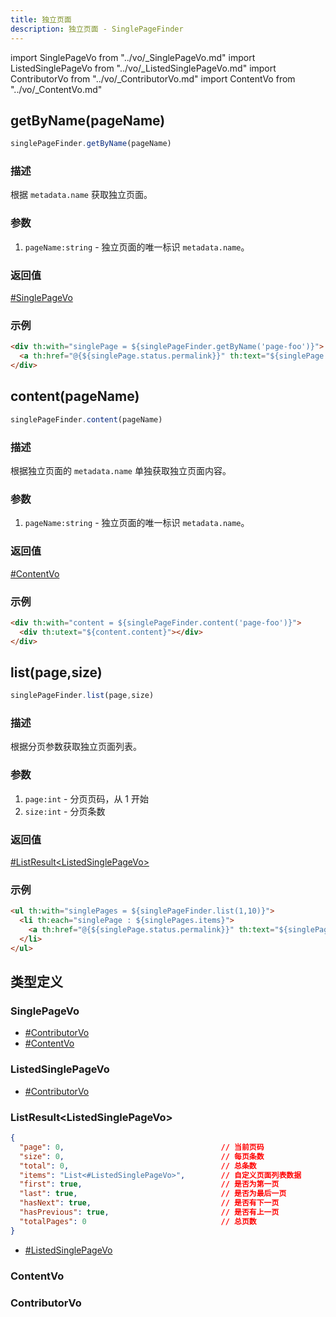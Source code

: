 ```yaml
---
title: 独立页面
description: 独立页面 - SinglePageFinder
---
```


import SinglePageVo from "../vo/_SinglePageVo.md"
import ListedSinglePageVo from "../vo/_ListedSinglePageVo.md"
import ContributorVo from "../vo/_ContributorVo.md"
import ContentVo from "../vo/_ContentVo.md"

## getByName(pageName)

```js
singlePageFinder.getByName(pageName)
```

### 描述

根据 `metadata.name` 获取独立页面。

### 参数

1. `pageName:string` - 独立页面的唯一标识 `metadata.name`。

### 返回值

[#SinglePageVo](#singlepagevo)

### 示例

```html
<div th:with="singlePage = ${singlePageFinder.getByName('page-foo')}">
  <a th:href="@{${singlePage.status.permalink}}" th:text="${singlePage.spec.title}"></a>
</div>
```

## content(pageName)

```js
singlePageFinder.content(pageName)
```

### 描述

根据独立页面的 `metadata.name` 单独获取独立页面内容。

### 参数

1. `pageName:string` - 独立页面的唯一标识 `metadata.name`。

### 返回值

[#ContentVo](#contentvo)

### 示例

```html
<div th:with="content = ${singlePageFinder.content('page-foo')}">
  <div th:utext="${content.content}"></div>
</div>
```

## list(page,size)

```js
singlePageFinder.list(page,size)
```

### 描述

根据分页参数获取独立页面列表。

### 参数

1. `page:int` - 分页页码，从 1 开始
2. `size:int` - 分页条数

### 返回值

[#ListResult\<ListedSinglePageVo\>](#listresultlistedsinglepagevo)

### 示例

```html
<ul th:with="singlePages = ${singlePageFinder.list(1,10)}">
  <li th:each="singlePage : ${singlePages.items}">
    <a th:href="@{${singlePage.status.permalink}}" th:text="${singlePage.spec.title}"></a>
  </li>
</ul>
```

## 类型定义

### SinglePageVo

<SinglePageVo />

- [#ContributorVo](#contributorvo)
- [#ContentVo](#contentvo)

### ListedSinglePageVo

- [#ContributorVo](#contributorvo)

<ListedSinglePageVo />

### ListResult\<ListedSinglePageVo\>

```json title="ListResult<ListedSinglePageVo>"
{
  "page": 0,                                   // 当前页码
  "size": 0,                                   // 每页条数
  "total": 0,                                  // 总条数
  "items": "List<#ListedSinglePageVo>",        // 自定义页面列表数据
  "first": true,                               // 是否为第一页
  "last": true,                                // 是否为最后一页
  "hasNext": true,                             // 是否有下一页
  "hasPrevious": true,                         // 是否有上一页
  "totalPages": 0                              // 总页数
}
```

- [#ListedSinglePageVo](#listedsinglepagevo)

### ContentVo

<ContentVo />

### ContributorVo

<ContributorVo />

